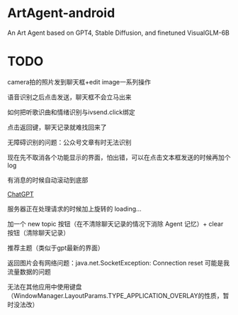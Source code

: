 # ArtAgent-android
An Art Agent based on GPT4, Stable Diffusion, and finetuned VisualGLM-6B

# TODO
camera拍的照片发到聊天框+edit image一系列操作

语音识别之后点击发送，聊天框不会立马出来

如何把听歌识曲和情绪识别与ivsend.click绑定

点击返回键，聊天记录就难找回来了

无障碍识别的问题：公众号文章有时无法识别

现在先不取消各个功能显示的界面，怕出错，可以在点击文本框发送的时候再加个 log

有消息的时候自动滚动到底部

[ChatGPT](https://chat.openai.com/share/b48620a3-3fa7-4a16-88ba-1d5c30b70625)

服务器正在处理请求的时候加上旋转的 loading…

加一个 new topic 按钮（在不清除聊天记录的情况下消除 Agent 记忆）+ clear 按钮（清除聊天记录）

推荐主题（类似于gpt最新的界面）

返回图片会有网络问题：java.net.SocketException: Connection reset 可能是我流量数据的问题

无法在其他应用中使用键盘（WindowManager.LayoutParams.TYPE_APPLICATION_OVERLAY的性质，暂时没法改）
